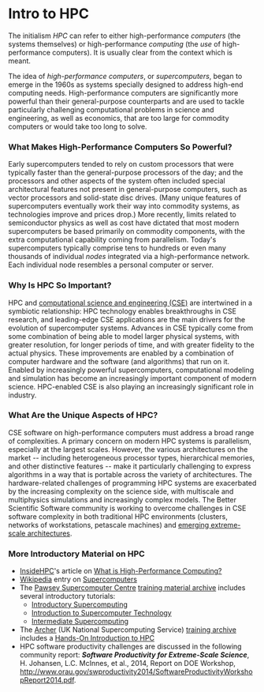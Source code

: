 # Intro to HPC

The initialism *HPC* can refer to either high-performance *computers* (the systems themselves) or high-performance *computing* (the *use* of high-performance computers).  It is usually clear from the context which is meant.

The idea of *high-performance computers*, or *supercomputers*, began to emerge in the 1960s as systems specially designed to address high-end computing needs. High-performance computers are significantly more powerful than their general-purpose counterparts and are used to tackle particularly challenging computational problems in science and engineering, as well as economics, that are too large for commodity computers or would take too long to solve.

### What Makes High-Performance Computers So Powerful?

Early supercomputers tended to rely on custom processors that were typically faster than the general-purpose processors of the day; and the processors and other aspects of the system often included special architectural features not present in general-purpose computers, such as vector processors and solid-state disc drives. (Many unique features of supercomputers eventually work their way into commodity systems, as technologies improve and prices drop.) More recently, limits related to semiconductor physics as well as cost have dictated that most modern supercomputers be based primarily on commodity components, with the extra computational capability coming from parallelism.  Today's supercomputers typically comprise tens to hundreds or even many thousands of individual *nodes* integrated via a high-performance network.  Each individual node resembles a personal computer or server.  

<!---
[More details](HpcMoreDetails.md)
--->

### Why Is HPC So Important?

HPC and [computational science and engineering (CSE)](IntroToCSE.md) are intertwined in a symbiotic relationship: HPC technology enables breakthroughs in CSE research, and leading-edge CSE applications are the main drivers for the evolution of supercomputer systems.  Advances in CSE typically come from some combination of being able to model larger physical systems, with greater resolution, for longer periods of time, and with greater fidelity to the actual physics.  These improvements are enabled by a combination of computer hardware and the software (and algorithms) that run on it.  Enabled by increasingly powerful supercomputers, computational modeling and simulation has become an increasingly important component of modern science. HPC-enabled CSE is also playing an increasingly significant role in industry.

### What Are the Unique Aspects of HPC?

CSE software on high-performance computers must address a broad range of complexities.  A primary concern on modern HPC systems is parallelism, especially at the largest scales.  However, the various architectures on the market -- including heterogeneous processor types, hierarchical memories, and other distinctive features -- make it particularly challenging to express algorithms in a way that is portable across the variety of architectures.  The hardware-related challenges of programming HPC systems are exacerbated by the increasing complexity on the science side, with multiscale and multiphysics simulations and increasingly complex models. The Better Scientific Software community is working to overcome challenges in CSE software complexity in both traditional HPC environments (clusters, networks of workstations, petascale machines) and [emerging extreme-scale architectures](Communities/ExascaleComputing.md).

### More Introductory Material on HPC
- [InsideHPC](http://insidehpc.com/)'s article on [What is High-Performance Computing?](http://insidehpc.com/hpc-basic-training/what-is-hpc/)
- [Wikipedia](https://wikipedia.org) entry on [Supercomputers](https://en.wikipedia.org/wiki/Supercomputer)
- The [Pawsey Supercomputer Centre](https://www.pawsey.org.au/) [training material archive](https://support.pawsey.org.au/documentation/display/US/Training+Material) includes several introductory tutorials:
  - [Introductory Supercomputing](https://support.pawsey.org.au/documentation/download/attachments/2162899/Introductory%20Supercomputing.pdf?api=v2)
  - [Introduction to Supercomputer Technology](https://support.pawsey.org.au/documentation/download/attachments/2162899/Introduction%20to%20Supercomputer%20Technology.pdf?api=v2)
  - [Intermediate Supercomputing](https://support.pawsey.org.au/documentation/download/attachments/2162899/Intermediate%20Supercomputing.pptx?api=v2)
- The [Archer](http://www.archer.ac.uk/) (UK National Supercomputing Service) [training archive](http://www.archer.ac.uk/training/past_courses.php) includes a [Hands-On Introduction to HPC](http://www.archer.ac.uk/training/course-material/2016/11/intro_newcastle/index.php)
- HPC software productivity challenges are discussed in the following community report: _**Software Productivity for Extreme-Scale Science**_, H. Johansen, L.C. McInnes, et al., 2014, Report on DOE Workshop, http://www.orau.gov/swproductivity2014/SoftwareProductivityWorkshopReport2014.pdf.

<!---  Currently we're not attributing the Intro articles
#### Contributed by [Lois Curfman McInnes](https://github.com/curfman), [David E. Bernholdt](https://github.com/bernhold), [Suzanne Parete-Koon](https://github.com/suzannepk), and [Rebecca Hartman-Baker](https://github.com/hartmanbaker)
--->

<!---
BSSw Site: Get Oriented: About HPC
--->
